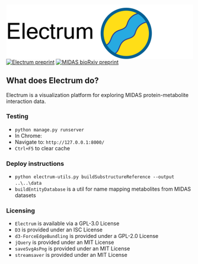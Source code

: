 <!--# ![Metaboverse](https://raw.githubusercontent.com/Electrum-app/Electrum/main/Electrum/static/Electrum/images/electrum_banner.png)-->

<img align="right" src="https://raw.githubusercontent.com/Electrum-app/Electrum/main/Electrum/static/Electrum/images/electrum_banner.png">


[![Electrum preprint](https://img.shields.io/badge/Electrum%20preprint-https%3A%2F%2Fwww.overleaf.com%2Fread%2Fvkwhsfxfgqnd-%230273b3)](https://www.overleaf.com/read/vkwhsfxfgqnd)
[![MIDAS bioRxiv preprint](https://img.shields.io/badge/MIDAS%20bioRxiv%20preprint-10.1101%2F2021.08.28.458030-%23ac2331)](https://www.biorxiv.org/content/10.1101/2021.08.28.458030)

## What does Electrum do?
Electrum is a visualization platform for exploring MIDAS protein-metabolite interaction data.

### Testing
- `python manage.py runserver`    
- In Chrome:    
- Navigate to: `http://127.0.0.1:8000/`    
- `Ctrl+F5` to clear cache    

### Deploy instructions
- `python electrum-utils.py buildSubstructureReference --output ..\..\data`
- `buildEntityDatabase` is a util for name mapping metabolites from MIDAS datasets 

### Licensing
- `Electrum` is available via a GPL-3.0 License
- `D3` is provided under an ISC License
- `d3-ForceEdgeBundling` is provided under a GPL-2.0 License
- `jQuery` is provided under an MIT License
- `saveSvgAsPng` is provided under an MIT License
- `streamsaver` is provided under an MIT License
